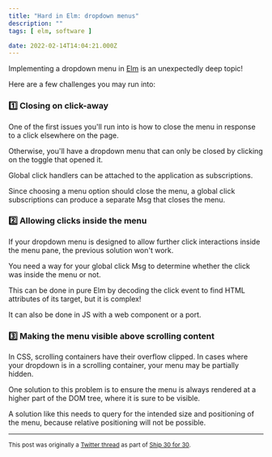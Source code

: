 ```yaml
---
title: "Hard in Elm: dropdown menus"
description: ""
tags: [ elm, software ]

date: 2022-02-14T14:04:21.000Z
---
```


Implementing a dropdown menu in [Elm](https://twitter.com/elmlang) is an unexpectedly deep topic!

Here are a few challenges you may run into:

### 1️⃣ Closing on click-away

One of the first issues you'll run into is how to close the menu in response to a click elsewhere on the page.

Otherwise, you'll have a dropdown menu that can only be closed by clicking on the toggle that opened it.

Global click handlers can be attached to the application as subscriptions. 

Since choosing a menu option should close the menu, a global click subscriptions can produce a separate Msg that closes the menu.

### 2️⃣ Allowing clicks inside the menu

If your dropdown menu is designed to allow further click interactions inside the menu pane, the previous solution won't work.

You need a way for your global click Msg to determine whether the click was inside the menu or not.

This can be done in pure Elm by decoding the click event to find HTML attributes of its target, but it is complex!

It can also be done in JS with a web component or a port.

### 3️⃣ Making the menu visible above scrolling content

In CSS, scrolling containers have their overflow clipped. In cases where your dropdown is in a scrolling container, your menu may be partially hidden.

One solution to this problem is to ensure the menu is always rendered at a higher part of the DOM tree, where it is sure to be visible.

A solution like this needs to query for the intended size and positioning of the menu, because relative positioning will not be possible.

---

<small>This post was originally a [Twitter thread](https://twitter.com/DuncanMalashock/status/1493224595863842824) as part of [Ship 30 for 30](https://www.ship30for30.com/).</small>
